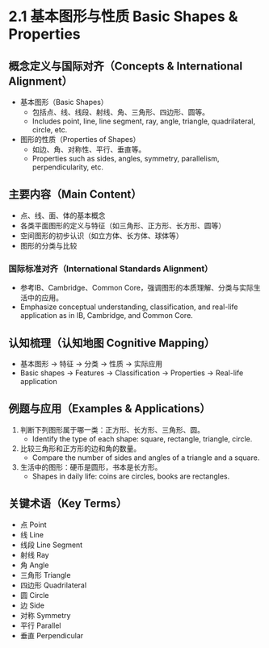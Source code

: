# 2.1 基本图形与性质 Basic Shapes & Properties

## 概念定义与国际对齐（Concepts & International Alignment）

- 基本图形（Basic Shapes）
  - 包括点、线、线段、射线、角、三角形、四边形、圆等。
  - Includes point, line, line segment, ray, angle, triangle, quadrilateral, circle, etc.
- 图形的性质（Properties of Shapes）
  - 如边、角、对称性、平行、垂直等。
  - Properties such as sides, angles, symmetry, parallelism, perpendicularity, etc.

## 主要内容（Main Content）

- 点、线、面、体的基本概念
- 各类平面图形的定义与特征（如三角形、正方形、长方形、圆等）
- 空间图形的初步认识（如立方体、长方体、球体等）
- 图形的分类与比较

### 国际标准对齐（International Standards Alignment）

- 参考IB、Cambridge、Common Core，强调图形的本质理解、分类与实际生活中的应用。
- Emphasize conceptual understanding, classification, and real-life application as in IB, Cambridge, and Common Core.

## 认知梳理（认知地图 Cognitive Mapping）

- 基本图形 → 特征 → 分类 → 性质 → 实际应用
- Basic shapes → Features → Classification → Properties → Real-life application

## 例题与应用（Examples & Applications）

1. 判断下列图形属于哪一类：正方形、长方形、三角形、圆。
   - Identify the type of each shape: square, rectangle, triangle, circle.
2. 比较三角形和正方形的边和角的数量。
   - Compare the number of sides and angles of a triangle and a square.
3. 生活中的图形：硬币是圆形，书本是长方形。
   - Shapes in daily life: coins are circles, books are rectangles.

## 关键术语（Key Terms）

- 点 Point
- 线 Line
- 线段 Line Segment
- 射线 Ray
- 角 Angle
- 三角形 Triangle
- 四边形 Quadrilateral
- 圆 Circle
- 边 Side
- 对称 Symmetry
- 平行 Parallel
- 垂直 Perpendicular
